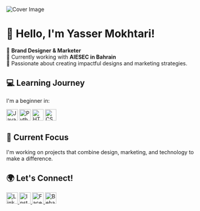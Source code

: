 ![Cover Image]( https://i.postimg.cc/4x1CVPyV/covergithub.png)

# 👋 Hello, I'm Yasser Mokhtari!

🔹 **Brand Designer & Marketer**  
🔹 Currently working with **AIESEC in Bahrain**  
🔹 Passionate about creating impactful designs and marketing strategies.  

## 💻 Learning Journey
I'm a beginner in:  
<p>
  <img src="https://cdn.jsdelivr.net/gh/devicons/devicon/icons/javascript/javascript-original.svg" width="30" height="30" alt="JavaScript" />
  <img src="https://cdn.jsdelivr.net/gh/devicons/devicon/icons/python/python-original.svg" width="30" height="30" alt="Python" />
  <img src="https://cdn.jsdelivr.net/gh/devicons/devicon/icons/html5/html5-original.svg" width="30" height="30" alt="HTML5" /> 
  <img src="https://cdn.jsdelivr.net/gh/devicons/devicon/icons/css3/css3-original.svg" width="30" height="30" alt="CSS3" /> 
</p>

## 🎯 Current Focus
I'm working on projects that combine design, marketing, and technology to make a difference.

## 🌍 Let's Connect!

<p>
  <a href="https://www.linkedin.com/in/yasser-mokhtari/" target="_blank">
    <img src="https://cdn.jsdelivr.net/gh/devicons/devicon/icons/linkedin/linkedin-original.svg" width="30" height="30" alt="LinkedIn" />
  </a>
  <a href="https://www.instagram.com/yasser.svg" target="_blank">
    <img src="https://upload.wikimedia.org/wikipedia/commons/a/a5/Instagram_icon.png" width="30" height="30" alt="Instagram" />
  </a>
  <a href="https://facebook.com/YasserMokhtari11/" target="_blank">
    <img src="https://cdn.jsdelivr.net/gh/devicons/devicon/icons/facebook/facebook-original.svg" width="30" height="30" alt="Facebook" />
  </a>
  <a href="https://www.behance.net/yassermokhtari" target="_blank">
    <img src="https://cdn.jsdelivr.net/gh/devicons/devicon/icons/behance/behance-original.svg" width="30" height="30" alt="Behance" />
  </a>
</p>
